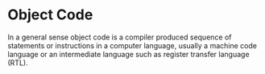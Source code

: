# Object Code

In a general sense object code is a compiler produced sequence of statements or instructions in a computer language, usually a machine code language or an intermediate language such as register transfer language (RTL).
